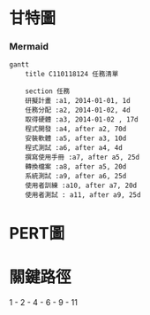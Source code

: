 # 甘特圖
### Mermaid
```mermaid
gantt
    title C110118124 任務清單

    section 任務
    研擬計畫 :a1, 2014-01-01, 1d
    任務分配 :a2, 2014-01-02, 4d
    取得硬體 :a3, 2014-01-02 , 17d
    程式開發 :a4, after a2, 70d
    安裝軟體 :a5, after a3, 10d
    程式測試 :a6, after a4, 4d
    撰寫使用手冊 :a7, after a5, 25d
    轉換檔案 :a8, after a5, 20d
    系統測試 :a9, after a6, 25d
    使用者訓練 :a10, after a7, 20d
    使用者測試 : a11, after a9, 25d
```

# PERT圖

# 關鍵路徑
1 - 2 - 4 - 6 - 9 - 11
